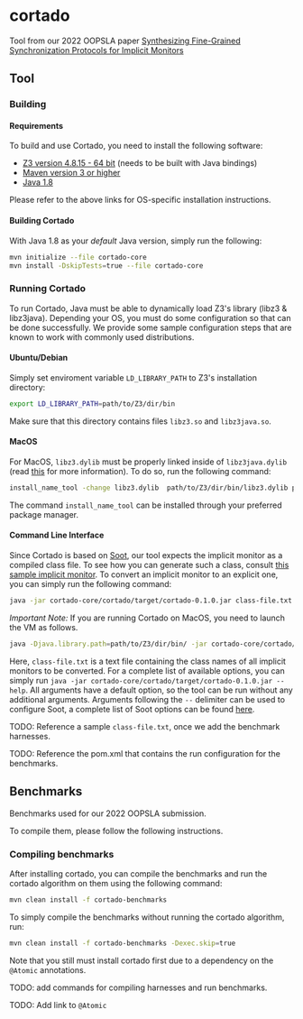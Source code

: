 # cortado

Tool from our 2022 OOPSLA paper [Synthesizing Fine-Grained Synchronization Protocols for Implicit Monitors](todo)

## Tool

### Building

#### Requirements

To build and use Cortado, you need to install the following software:

- [Z3 version 4.8.15 - 64 bit](https://github.com/Z3Prover/z3) (needs to be built with Java bindings)
- [Maven version 3 or higher](https://maven.apache.org/install.html)
- [Java 1.8](https://www.java.com/en/download/manual.jsp)

Please refer to the above links for OS-specific installation instructions.

#### Building Cortado

With Java 1.8 as your *default* Java version, simply run the following:

```bash
mvn initialize --file cortado-core
mvn install -DskipTests=true --file cortado-core
```

### Running Cortado

To run Cortado, Java must be able to dynamically load Z3's library (libz3 & libz3java). Depending your OS, you must 
do some configuration so that can be done successfully. We provide some sample configuration steps that are known to
work with commonly used distributions.

#### Ubuntu/Debian

Simply set enviroment variable `LD_LIBRARY_PATH` to Z3's installation directory:

```bash
export LD_LIBRARY_PATH=path/to/Z3/dir/bin
```

Make sure that this directory contains files `libz3.so` and `libz3java.so`.

#### MacOS

For MacOS, `libz3.dylib` must be properly linked inside of `libz3java.dylib` (read [this](https://github.com/Z3Prover/z3/issues/294#issuecomment-352472522) for more information). To do so, run the following command:

```bash
install_name_tool -change libz3.dylib  path/to/Z3/dir/bin/libz3.dylib path/to/Z3/dir/bin/libz3java.dylib
```

The command `install_name_tool` can be installed through your preferred package manager.

#### Command Line Interface

Since Cortado is based on [Soot](http://soot-oss.github.io/soot/), our tool expects the implicit monitor as a compiled class file. 
To see how you can generate such a class, consult [this sample implicit monitor](https://github.com/utopia-group/cortado/blob/main/cortado-benchmarks/cortado-benchmark-implementations/src/main/java/edu/utexas/cs/utopia/cortado/githubbenchmarks/org/springframework/util/ImplicitConcurrencyThrottleSupport.java).
To convert an implicit monitor to an explicit one, you can simply run the following command:

```bash
java -jar cortado-core/cortado/target/cortado-0.1.0.jar class-file.txt [tool options] -- [soot options]
```

*Important Note:* If you are running Cortado on MacOS, you need to launch the VM as follows.

```bash
java -Djava.library.path=path/to/Z3/dir/bin/ -jar cortado-core/cortado/target/cortado-0.1.0.jar class-file.txt [tool options] -- [soot options]
```

Here, `class-file.txt` is a text file containing the class names of all implicit monitors to be converted. 
For a complete list of available options, you can simply run `java -jar cortado-core/cortado/target/cortado-0.1.0.jar --help`. 
All arguments have a default option, so the tool can be run without any additional arguments. 
Arguments following the `--` delimiter can be used to configure Soot, a complete list of Soot options can be found [here](https://soot-oss.github.io/soot/docs/4.3.0-SNAPSHOT/options/soot_options.html).

TODO: Reference a sample `class-file.txt`, once we add the benchmark harnesses.

TODO: Reference the pom.xml that contains the run configuration for the benchmarks.


## Benchmarks
Benchmarks used for our 2022 OOPSLA submission.

To compile them, please follow the following instructions.

### Compiling benchmarks

After installing cortado, you can compile the benchmarks and run
the cortado algorithm on them using the following command:

```bash
mvn clean install -f cortado-benchmarks
```

To simply compile the benchmarks without running the cortado algorithm,
run:

```bash
mvn clean install -f cortado-benchmarks -Dexec.skip=true
```

Note that you still must install cortado first due to a dependency on
the `@Atomic` annotations.

TODO: add commands for compiling harnesses and run benchmarks.

TODO: Add link to `@Atomic`
